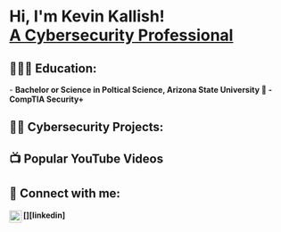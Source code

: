 <h1>Hi, I'm Kevin Kallish! <br/><a href="https://github.com/joshmadakor1<a href="https://www.linkedin.com/in/kevinkallish9999/"> A Cybersecurity Professional</a>
<h2> 👨🏻‍🎓 Education:</h2>  
 - <b>Bachelor or Science in Poltical Science, Arizona State University 🔱<b>
 - <b>CompTIA Security+<b>
<h2>👨‍💻 Cybersecurity Projects:</h2>

<h2>📺 Popular YouTube Videos</h2>


<h2> 🤳 Connect with me:</h2>
[<img align="left" alt="KevinKallish | LinkedIn" width="22px" src="https://cdn.jsdelivr.net/npm/simple-icons@v3/icons/linkedin.svg" />][linkedin]
  
[linkedin]: https://www.linkedin.com/in/kevinkallish9999/

<!--
**joshmadakor1/joshmadakor1** is a ✨ _special_ ✨ repository because its `README.md` (this file) appears on your GitHub profile.

Here are some ideas to get you started:

- 🔭 I’m currently working on ...
- 🌱 I’m currently learning ...
- 👯 I’m looking to collaborate on ...
- 🤔 I’m looking for help with ...
- 💬 Ask me about ...
- 📫 How to reach me: ...
- 😄 Pronouns: ...
- ⚡ Fun fact: ...
-->
